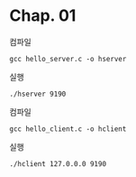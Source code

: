 # Chap. 01

컴파일
```
gcc hello_server.c -o hserver
```

실행
```
./hserver 9190
```

컴파일
```
gcc hello_client.c -o hclient
```

실행
```
./hclient 127.0.0.0 9190
```